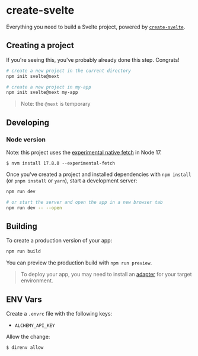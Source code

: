 # create-svelte

Everything you need to build a Svelte project, powered by [`create-svelte`](https://github.com/sveltejs/kit/tree/master/packages/create-svelte).

## Creating a project

If you're seeing this, you've probably already done this step. Congrats!

```bash
# create a new project in the current directory
npm init svelte@next

# create a new project in my-app
npm init svelte@next my-app
```

> Note: the `@next` is temporary

## Developing

### Node version

Note: this project uses the [experimental native fetch](https://github.com/nodejs/node/commit/6ec225392675c92b102d3caad02ee3a157c9d1b7) in Node 17.

```
$ nvm install 17.8.0 --experimental-fetch
```

Once you've created a project and installed dependencies with `npm install` (or `pnpm install` or `yarn`), start a development server:

```bash
npm run dev

# or start the server and open the app in a new browser tab
npm run dev -- --open
```

## Building

To create a production version of your app:

```bash
npm run build
```

You can preview the production build with `npm run preview`.

> To deploy your app, you may need to install an [adapter](https://kit.svelte.dev/docs/adapters) for your target environment.

## ENV Vars

Create a `.envrc` file with the following keys:

- `ALCHEMY_API_KEY`

Allow the change:

```
$ direnv allow
```
